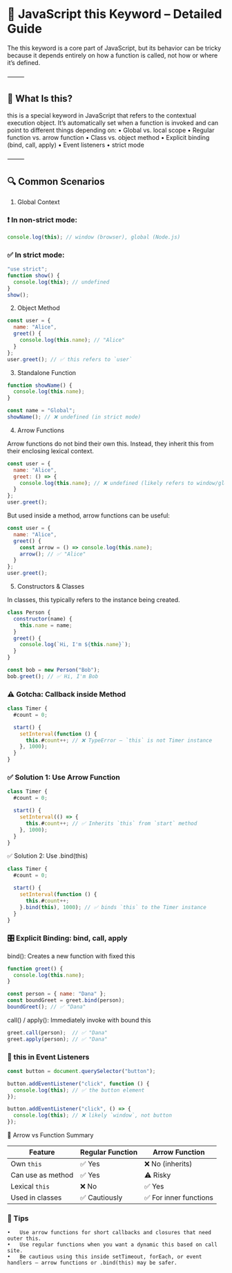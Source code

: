 # 📘 JavaScript this Keyword – Detailed Guide

The this keyword is a core part of JavaScript, but its behavior can be tricky because it depends entirely on how a function is called, not how or where it’s defined.

⸻

## 🧠 What Is this?

this is a special keyword in JavaScript that refers to the contextual execution object. It’s automatically set when a function is invoked and can point to different things depending on:
	•	Global vs. local scope
	•	Regular function vs. arrow function
	•	Class vs. object method
	•	Explicit binding (bind, call, apply)
	•	Event listeners
	•	strict mode

⸻

## 🔍 Common Scenarios

1. Global Context

### ❗ In non-strict mode:

```javascript
console.log(this); // window (browser), global (Node.js)
```


### ✅ In strict mode:
```javascript
"use strict";
function show() {
  console.log(this); // undefined
}
show();
```

2. Object Method

```javascript
const user = {
  name: "Alice",
  greet() {
    console.log(this.name); // "Alice"
  }
};
user.greet(); // ✅ this refers to `user`
```

3. Standalone Function

```javascript
function showName() {
  console.log(this.name);
}

const name = "Global";
showName(); // ❌ undefined (in strict mode)
```

4. Arrow Functions

Arrow functions do not bind their own this. Instead, they inherit this from their enclosing lexical context.

```javascript
const user = {
  name: "Alice",
  greet: () => {
    console.log(this.name); // ❌ undefined (likely refers to window/global)
  }
};
user.greet();
```

But used inside a method, arrow functions can be useful:

```javascript
const user = {
  name: "Alice",
  greet() {
    const arrow = () => console.log(this.name);
    arrow(); // ✅ "Alice"
  }
};
user.greet();
```

5. Constructors & Classes

In classes, this typically refers to the instance being created.

```javascript
class Person {
  constructor(name) {
    this.name = name;
  }
  greet() {
    console.log(`Hi, I'm ${this.name}`);
  }
}

const bob = new Person("Bob");
bob.greet(); // ✅ Hi, I'm Bob
```

### ⚠️ Gotcha: Callback inside Method

```javascript
class Timer {
  #count = 0;

  start() {
    setInterval(function () {
      this.#count++; // ❌ TypeError – `this` is not Timer instance
    }, 1000);
  }
}
```

### ✅ Solution 1: Use Arrow Function

```javascript
class Timer {
  #count = 0;

  start() {
    setInterval(() => {
      this.#count++; // ✅ Inherits `this` from `start` method
    }, 1000);
  }
}
```

✅ Solution 2: Use .bind(this)


```javascript
class Timer {
  #count = 0;

  start() {
    setInterval(function () {
      this.#count++;
    }.bind(this), 1000); // ✅ binds `this` to the Timer instance
  }
}
```

### 🎛️ Explicit Binding: bind, call, apply

bind(): Creates a new function with fixed this

```javascript
function greet() {
  console.log(this.name);
}

const person = { name: "Dana" };
const boundGreet = greet.bind(person);
boundGreet(); // ✅ "Dana"
```

call() / apply(): Immediately invoke with bound this

```javascript
greet.call(person);  // ✅ "Dana"
greet.apply(person); // ✅ "Dana"
```

### 📍 this in Event Listeners
```javascript
const button = document.querySelector("button");

button.addEventListener("click", function () {
  console.log(this); // ✅ the button element
});

button.addEventListener("click", () => {
  console.log(this); // ❌ likely `window`, not button
});
```

🧪 Arrow vs Function Summary

| Feature              | Regular Function | Arrow Function          |
|----------------------|------------------|--------------------------|
| Own `this`           | ✅ Yes           | ❌ No (inherits)         |
| Can use as method    | ✅ Yes           | ⚠️ Risky                |
| Lexical `this`       | ❌ No            | ✅ Yes                   |
| Used in classes      | ✅ Cautiously    | ✅ For inner functions   |


### 📌 Tips
	•	Use arrow functions for short callbacks and closures that need outer this.
	•	Use regular functions when you want a dynamic this based on call site.
	•	Be cautious using this inside setTimeout, forEach, or event handlers — arrow functions or .bind(this) may be safer.